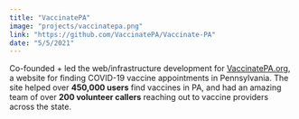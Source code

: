 ```yaml
---
title: "VaccinatePA"
image: "projects/vaccinatepa.png"
link: "https://github.com/VaccinatePA/Vaccinate-PA"
date: "5/5/2021"
---
```


Co-founded + led the web/infrastructure development for [VaccinatePA.org](https://vaccinatepa.org/), a website for finding COVID-19 vaccine appointments in Pennsylvania. The site helped over **450,000 users** find vaccines in PA, and had an amazing team of over **200 volunteer callers** reaching out to vaccine providers across the state.
